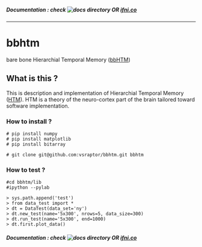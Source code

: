 ##### Documentation : check ![docs](https://github.com/vsraptor/bbhtm/tree/master/docs) directory OR [ifni.co](http://ifni.co/bbHTM.html)

---

# bbhtm
bare bone Hierarchial Temporal Memory ([bbHTM](http://ifni.co/bbHTM.html))

## What is this ?

This is description and implementation of Hierarchial Temporal Memory ([HTM](http://numenta.org/)).
HTM is a theory of the neuro-cortex part of the brain tailored toward software implementation.

### How to install ?

```
# pip install numpy
# pip install matplotlib
# pip install bitarray

# git clone git@github.com:vsraptor/bbhtm.git bbhtm
```

### How to test ?

```
#cd bbhtm/lib
#ipython --pylab

> sys.path.append('test')
> from data_test import *
> dt = DataTest(data_set='ny')
> dt.new_test(name='5x300', nrows=5, data_size=300)
> dt.run_test(name='5x300', end=1000)
> dt.first.plot_data()
```

##### Documentation : check ![docs](https://github.com/vsraptor/bbhtm/tree/master/docs) directory OR [ifni.co](http://ifni.co/bbHTM.html)

